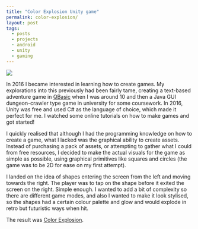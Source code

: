 ```yaml
---
title: "Color Explosion Unity game"
permalink: color-explosion/
layout: post
tags: 
  - posts
  - projects
  - android
  - unity
  - gaming
---
```


![](colour-explosion.PNG)

In 2016 I became interested in learning how to create games. My explorations into this previously had been fairly tame, creating a text-based adventure game in [QBasic](https://en.wikipedia.org/wiki/QBasic) when I was around 10 and then a Java GUI dungeon-crawler type game in university for some coursework. In 2016, Unity was free and used C# as the language of choice, which made it perfect for me. I watched some online tutorials on how to make games and got started!

I quickly realised that although I had the programming knowledge on how to create a game, what I lacked was the graphical ability to create assets. Instead of purchasing a pack of assets, or attempting to gather what I could from free resources, I decided to make the actual visuals for the game as simple as possible, using graphical primitives like squares and circles (the game was to be 2D for ease on my first attempt).  

I landed on the idea of shapes entering the screen from the left and moving towards the right. The player was to tap on the shape before it exited the screen on the right. Simple enough. I wanted to add a bit of complexity so there are different game modes, and also I wanted to make it look stylised, so the shapes had a certain colour palette and glow and would explode in retro but futuristic ways when hit. 

The result was [Color Explosion](https://play.google.com/store/apps/details?id=uk.japplications.colorExp).